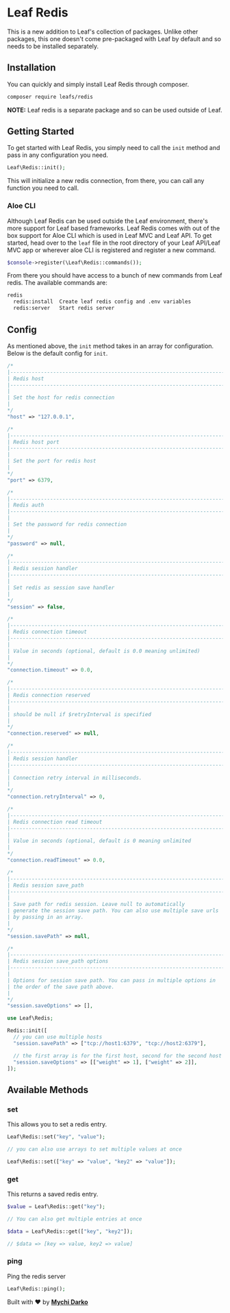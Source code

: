 # Leaf Redis

<!-- [![Latest Stable Version](https://poser.pugx.org/leafs/leaf/v/stable)](https://packagist.org/packages/leafs/leaf)
[![Total Downloads](https://poser.pugx.org/leafs/leaf/downloads)](https://packagist.org/packages/leafs/leaf)
[![License](https://poser.pugx.org/leafs/leaf/license)](https://packagist.org/packages/leafs/leaf) -->

This is a new addition to Leaf's collection of packages. Unlike other packages, this one doesn't come pre-packaged with Leaf by default and so needs to be installed separately.

## Installation

You can quickly and simply install Leaf Redis through composer.

```sh
composer require leafs/redis
```

**NOTE:** Leaf redis is a separate package and so can be used outside of Leaf.

## Getting Started

To get started with Leaf Redis, you simply need to call the `init` method and pass in any configuration you need.

```php
Leaf\Redis::init();
```

This will initialize a new redis connection, from there, you can call any function you need to call.

### Aloe CLI

Although Leaf Redis can be used outside the Leaf environment, there's more support for Leaf based frameworks. Leaf Redis comes with out of the box support for Aloe CLI which is used in Leaf MVC and Leaf API. To get started, head over to the `leaf` file in the root directory of your Leaf API/Leaf MVC app or wherever aloe CLI is registered and register a new command.

```php
$console->register(\Leaf\Redis::commands());
```

From there you should have access to a bunch of new commands from Leaf redis. The available commands are:

```sh
redis
  redis:install  Create leaf redis config and .env variables
  redis:server   Start redis server
```

## Config

As mentioned above, the `init` method takes in an array for configuration. Below is the default config for `init`.

```php
/*
|--------------------------------------------------------------------------
| Redis host
|--------------------------------------------------------------------------
|
| Set the host for redis connection
|
*/
"host" => "127.0.0.1",

/*
|--------------------------------------------------------------------------
| Redis host port
|--------------------------------------------------------------------------
|
| Set the port for redis host
|
*/
"port" => 6379,

/*
|--------------------------------------------------------------------------
| Redis auth
|--------------------------------------------------------------------------
|
| Set the password for redis connection
|
*/
"password" => null,

/*
|--------------------------------------------------------------------------
| Redis session handler
|--------------------------------------------------------------------------
|
| Set redis as session save handler
|
*/
"session" => false,

/*
|--------------------------------------------------------------------------
| Redis connection timeout
|--------------------------------------------------------------------------
|
| Value in seconds (optional, default is 0.0 meaning unlimited)
|
*/
"connection.timeout" => 0.0,

/*
|--------------------------------------------------------------------------
| Redis connection reserved
|--------------------------------------------------------------------------
|
| should be null if $retryInterval is specified
|
*/
"connection.reserved" => null,

/*
|--------------------------------------------------------------------------
| Redis session handler
|--------------------------------------------------------------------------
|
| Connection retry interval in milliseconds.
|
*/
"connection.retryInterval" => 0,

/*
|--------------------------------------------------------------------------
| Redis connection read timeout
|--------------------------------------------------------------------------
|
| Value in seconds (optional, default is 0 meaning unlimited
|
*/
"connection.readTimeout" => 0.0,

/*
|--------------------------------------------------------------------------
| Redis session save_path
|--------------------------------------------------------------------------
|
| Save path for redis session. Leave null to automatically
| generate the session save path. You can also use multiple save urls
| by passing in an array.
|
*/
"session.savePath" => null,

/*
|--------------------------------------------------------------------------
| Redis session save_path options
|--------------------------------------------------------------------------
|
| Options for session save path. You can pass in multiple options in
| the order of the save path above.
|
*/
"session.saveOptions" => [],
```

```php
use Leaf\Redis;

Redis::init([
  // you can use multiple hosts
  "session.savePath" => ["tcp://host1:6379", "tcp://host2:6379"],

  // the first array is for the first host, second for the second host
  "session.saveOptions" => [["weight" => 1], ["weight" => 2]],
]);
```

## Available Methods

### set

This allows you to set a redis entry.

```php
Leaf\Redis::set("key", "value");

// you can also use arrays to set multiple values at once

Leaf\Redis::set(["key" => "value", "key2" => "value"]);
```

### get

This returns a saved redis entry.

```php
$value = Leaf\Redis::get("key");

// You can also get multiple entries at once

$data = Leaf\Redis::get(["key", "key2"]);

// $data => [key => value, key2 => value]
```

### ping

Ping the redis server

```php
Leaf\Redis::ping();
```

Built with ❤ by [**Mychi Darko**](https://mychi.netlify.app)
